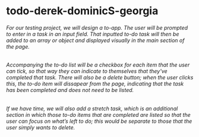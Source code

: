 # todo-derek-dominicS-georgia

###### For our testing project, we will design a to-app. The user will be prompted to enter in a task in an input field. That inputted to-do task will then be added to an array or object and displayed visually in the main section of the page.
###### Accompanying the to-do list will be a checkbox for each item that the user can tick, so that way they can indicate to themselves that they've completed that task. There will also be a delete button; when the user clicks this, the to-do item will dissapear from the page, indicating that the task has been completed and does not need to be listed.
###### If we have time, we will also add a stretch task, which is an additional section in which those to-do items that are completed are listed so that the user can focus on what’s left to do; this would be separate to those that the user simply wants to delete. 
